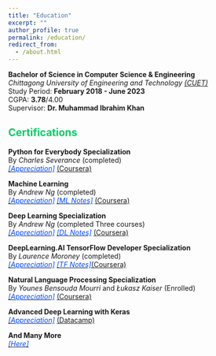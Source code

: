```yaml
---
title: "Education"
excerpt: ""
author_profile: true
permalink: /education/
redirect_from: 
  - /about.html
---
```

**Bachelor of Science in Computer Science & Engineering**   
*Chittagong University of Engineering and Technology [(CUET)](https://www.cuet.ac.bd/dept/cse)*   
Study Period: <b>February 2018 - June 2023</b>  
CGPA: **3.78**/4.00  
Supervisor: **Dr. Muhammad Ibrahim Khan**

<!-- 
## <font color="#00cc66"> Academic Appointments </font>
 **Graduate Research/Teaching Assistant <font color="#541A75">[Sep 2022 - Ongoing]</font>**   
 *Departmet of Computer Science, Dartmouth College*

 **Assistant Professor (on leave) <font color="#541A75">[July 2022 - Aug 2022]</font>**   
 *Departmet of Computer Science and Engineering, CUET*
 
 **Lecturer <font color="#541A75">[July 2019 - June 2022]</font>**   
 *Department of Computer Science and Engineering, CUET*

 **Research Assistant <font color="#541A75">[Dec 2018 - June 2019]</font>**    
 *CUET NLP Lab* -->

## <font color="#00cc66"> Certifications </font>

**Python for Everybody Specialization**    
By *Charles Severance* (completed)  
[*<font color="#0049FF">[Appreciation]</font>*](https://www.coursera.org/account/accomplishments/specialization/certificate/GXDXN53LKC54) [(Coursera)](https://www.coursera.org/specializations/python)


**Machine Learning**  
By *Andrew Ng* (completed)  
[*<font color="#0049FF">[Appreciation]</font>*](https://www.coursera.org/account/accomplishments/certificate/9GUTKBGMTEEP) [*<font color="#0049FF">[ML Notes]</font>*](https://drive.google.com/file/d/1mqXsQkUZ1cqxOR8fD6wJ9QS_K8Fg56RV/view?usp=share_link) [(Coursera)](https://www.coursera.org/specializations/machine-learning-introduction)

**Deep Learning Specialization**  
By *Andrew Ng* (completed Three courses)  
[*<font color="#0049FF">[Appreciation]</font>*](https://www.linkedin.com/in/aminur-rahman-642913161/details/certifications/) [*<font color="#0049FF">[DL Notes]</font>*](https://drive.google.com/drive/folders/1IXYPbdoyhZVLJhFOCk7LImiaMFJ0aWf5?usp=share_link) [(Coursera)](https://www.coursera.org/specializations/deep-learning)

          
**DeepLearning.AI TensorFlow Developer Specialization**  
By *Laurence Moroney* (completed)  
[*<font color="#0049FF">[Appreciation]</font>*](https://www.coursera.org/account/accomplishments/specialization/certificate/DY793JL8LD2L) [*<font color="#0049FF">[TF Notes]</font>*](https://drive.google.com/drive/folders/1IXYPbdoyhZVLJhFOCk7LImiaMFJ0aWf5?usp=share_link)[(Coursera)](https://www.coursera.org/professional-certificates/tensorflow-in-practice)


**Natural Language Processing Specialization**  
By *Younes Bensouda Mourri* and *Łukasz Kaiser* (Enrolled)  
[*<font color="#0049FF">[Appreciation]</font>*](https://www.coursera.org/account/accomplishments/certificate/GN8S9YKJWNJK) [(Coursera)](https://www.coursera.org/specializations/natural-language-processing?)



**Advanced Deep Learning with Keras**    
[*<font color="#0049FF">[Appreciation]</font>*](https://www.datacamp.com/statement-of-accomplishment/course/274ab1d7f13f7a413b62cf5a51d833a614e0c0f7) [(Datacamp)](https://www.datacamp.com/courses/advanced-deep-learning-with-keras)

**And Many More**  
[*<font color="#0049FF">[Here]</font>*](https://www.linkedin.com/in/aminur-rahman-642913161/details/certifications/)
